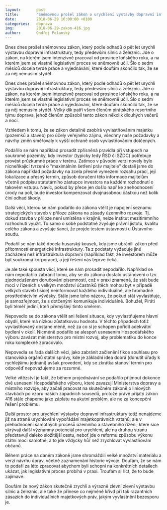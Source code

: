 ```yaml
---
layout:       post
title:        "Sněmovnou prošel zákon o urychlení výstavby dopravní infrastruktury"
date:         2018-06-29 16:00:00 +0100
categories:   doprava
img:          2018-06-29-zakon-416.jpg
author:       Ondřej Polanský
---
```

Dnes dnes prošel sněmovnou zákon, který podle odhadů o pět let urychlí výstavbu dopravní infrastruktury, tedy především silnic a železnic. Jde o zákon, na kterém jsem intenzivně pracoval od prosince loňského roku, a na kterém jsem se vlastně legislativní proces ve sněmovně učil. Šlo o sedm měsíců docela tvrdé práce a vyjednávání, které doufám skončilo tak, že se za něj nemusím stydět.
<!--more-->

Dnes dnes prošel sněmovnou zákon, který podle odhadů o pět let urychlí výstavbu dopravní infrastruktury, tedy především silnic a železnic. Jde o zákon, na kterém jsem intenzivně pracoval od prosince loňského roku, a na kterém jsem se vlastně legislativní proces ve sněmovně učil. Šlo o sedm měsíců docela tvrdé práce a vyjednávání, které doufám skončilo tak, že se za něj nemusím stydět. Velký dík patří všem členům pirátského resortního týmu doprava, jehož členům způsobil tento zákon několik dlouhých večerů a nocí. 

Vzhledem k tomu, že se zákon detailně zaobírá vyvlastňováním majetku (pozemků a staveb) pro účely veřejného zájmu, všechny naše požadavky a návrhy změn směřovaly k vyšší ochraně osob vyvlastňováním dotčených. 

Podařilo se nám například prosadit zpřísněná pravidla při vstupech na soukromé pozemky, kdy investor (typicky tedy ŘSD či SŽDC)  potřebuje provést průzkumné práce v terénu. Zatímco v původní verzi novely bylo nicneříkající tvrzení o "maximálním šetření práv majitele" dostali jsme do zákona například požadavky na zcela přesné vymezení rozsahu prací, její lokalizace a přesný termín, způsob doručení této informace majitelům včetně podpisu statutárního zástupce investora na každém rozhodnutí o takovém vstupu. Navíc, pokud by přece jen došlo např ke znehodnocení úrody na poli, bude investor kompenzovat dvojnásobnou částkou než kolik činí odhad škody.
	
Další věcí, kterou se nám podařilo do zákona vtělit je napojení seznamu strategických staveb v příloze zákona na zásady územního rozvoje. Tj. dokud stavba v příloze není umístěna v krajině, nelze institut mezitimmního rozhodnutí využít. To samo o sobě podstatně zvyšuje právní jistotu, kvalitu celého zákona a zvyšuje šanci, že projde testem ústavnosti u Ústavního soudu. 
	
Podařil se nám také docela husarský kousek, kdy jsme ubránili zákon před přítomností energetické infrastruktury. Ta z podstaty vyžaduje jiné zacházení než infrastruktura dopravní (například fakt, že investorem může být soukromá korporace), a její řešení nás teprve čeká. 

Je ale také spousta věcí, které se nám prosadit nepodařilo. Například se nám nepodařilo zabránit tomu, aby se do zákona dostalo ustanovení o tzv. zjednodušeném doručování písemností, což v praxi znamená, že stát bude moci v řízeních s velkým množství účastníků (těch mohou být v případě velkých staveb tisíce) neinformovat každého individuálně, ale hromadně prostřednictvím vývěsky. Stále jsme toho názoru, že pokud stát vyvlastňuje, je samozřejmost, že s dotčenými komunikuje individuálně. Bohužel, Piráti byli téměř jediní, kteří přemýšlejí tímto směrem.
	
Nepovedlo se do zákona vtělit ani řešení situace, kdy vyvlastňujeme hlavní obydlí, které má nízkou zůstatkovou hodnotu. V těchto případech totiž vyvlastňovaný dostane méně, než za co si je schopen pořídit adekvátní bydlení v okolí. Nicméně podařilo se alespoň usnesením Hospodářského výboru zavázat ministerstvo pro místní rozvoj, aby problematiku do konce roku komplexně zpracovalo. 
	
Nepovedla se řada dalších věcí, jako zabránit začlenění fikce souhlasu pro stanoviska orgánů státní správy, kde je základní idea dobrá (donutit úřady k rychlejšímu jednání) avšak provedení, kdy se zkrátka stanoví termín pro odpověď nepovažujeme za rozumné.

Velké vítězství je fakt, že během projednávání se podařilo přijmout dokonce dvě usnesení Hospodářského výboru, které zavazují Ministerstva dopravy a místního rozvoje, aby začali pracovat na skutečném zákoně o liniových stavbách po vzoru našich západních sousedů, protože právě přijatý zákon 416 stále chápeme jako záplatu na akutní problém, ale ne za koncepční řešení problému. 

Další prostor pro urychlení výstavby dopravní infrastruktury totiž nenajdeme již na straně urychlování vypořádání majetkoprávních vztahů, ale v přehodnocení samotných procesů územního a stavebního řízení, které sice skrývají další významný potenciál pro urychlení, ale na druhou stranu představují daleko složitější cestu, neboť jde o reformu způsobu výkonu státní moci samotné, a to jde vždycky hůř než zrychlovat vyvlastňování občanů. 

Během práce na daném zákoně jsme shromáždili velké množství materiálu a verzí návrhu úprav, včetně zaznamenání historie vývoje. Doufám, že se nám to podaří za léto zpracovat abychom byli schopni na konkrétních detailech ukázat, jak legislativní proces probíhá v praxi. Troufám si říct, že to bude zajímavé. 

Doufám že nový zákon skutečně zrychlí a výrazně zlevní zlevní výstavbu silnic a železnic, ale také že přinese co nejméně křivd při tak razantních zásazích do individuálních majetkových práv, jakým vyvlastnění bezesporu je. 

